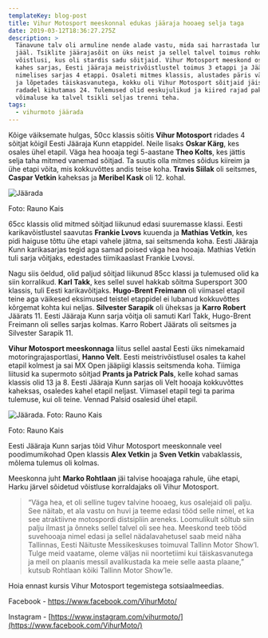 ```yaml
---
templateKey: blog-post
title: Vihur Motosport meeskonnal edukas jääraja hooaeg selja taga
date: 2019-03-12T18:36:27.275Z
description: >
  Tänavune talv oli armuline nende alade vastu, mida sai harrastada lumel ja
  jääl. Tsiklite jäärajasõit on üks neist ja sellel talvel toimus rohkelt
  võistlusi, kus oli stardis sadu sõitjaid. Vihur Motosport meeskond osales
  kahes sarjas, Eesti jääraja meistrivõistlustel toimus 3 etappi ja Jääraja Kunn
  nimelises sarjas 4 etappi. Osaleti mitmes klassis, alustades päris väikestest
  ja lõpetades täiskasvanutega, kokku oli Vihur Motosport sõitjaid jäistel
  radadel kihutamas 24. Tulemused olid eeskujulikud ja kiired rajad pakkusid hea
  võimaluse ka talvel tsikli seljas trenni teha.
tags:
  - vihurmoto jäärada
---
```

Kõige väiksemate hulgas, 50cc klassis sõitis **Vihur Motosport** ridades 4 sõitjat kõigil Eesti Jääraja Kunn etappidel. Neile lisaks **Oskar Kärg**, kes osales ühel etapil. Väga hea hooaja tegi 5-aastane **Theo Kolts**, kes jättis selja taha mitmed vanemad sõitjad. Ta suutis olla mitmes sõidus kiireim ja ühe etapi võita, mis kokkuvõttes andis teise koha. **Travis Siilak** oli seitsmes, **Caspar Vetkin** kaheksas ja **Meribel Kask** oli 12. kohal. 

![Jäärada](/img/vihur_jaarada_4.jpg "Jäärada. Foto: Rauno Kais")

Foto: Rauno Kais

65cc klassis olid mitmed sõitjad liikunud edasi suuremasse klassi. Eesti karikavõistlustel saavutas **Frankie Lvovs** kuuenda ja **Mathias Vetkin**, kes pidi haiguse tõttu ühe etapi vahele jätma, sai seitsmenda koha. Eesti Jääraja Kunn karikasarjas tegid aga samad poised väga hea hooaja. Mathias Vetkin tuli sarja võitjaks, edestades tiimikaaslast Frankie Lvovsi. 

Nagu siis öeldud, olid paljud sõitjad liikunud 85cc klassi ja tulemused olid ka siin korralikud. **Karl Takk**, kes sellel suvel hakkab sõitma Supersport 300 klassis, tuli Eesti karikavõitjaks. **Hugo-Brent Freimann** oli viimasel etapil teine aga väikesed eksimused teistel etappidel ei lubanud kokkuvõttes kõrgemat kohta kui neljas. **Silvester Sarapik** oli üheksas ja **Karro Robert** Jäärats 11. Eesti Jääraja Kunn sarja võitja oli samuti Karl Takk, Hugo-Brent Freimann oli selles sarjas kolmas. Karro Robert Jäärats oli seitsmes ja Silvester Sarapik 11. 

**Vihur Motosport meeskonnaga** liitus sellel aastal Eesti üks nimekamaid motoringrajasportlasi, **Hanno Velt**. Eesti meistrivõistlusel osales ta kahel etapil kolmest ja sai MX Open jääpiigi klassis seitsmenda koha. Tiimiga liitusid ka supermoto sõitjad **Prants ja Patrick Pals**, kelle kohad samas klassis olid 13 ja 8. Eesti Jääraja Kunn sarjas oli Velt hooaja kokkuvõttes kaheksas, osaledes kahel etapil neljast. Viimasel etapil tegi ta parima tulemuse, kui oli teine. Vennad Palsid osalesid ühel etapil. 

![](/img/vihur_jaarada_3.jpg "Jäärada. Foto: Rauno Kais")

Foto: Rauno Kais

Eesti Jääraja Kunn sarjas tõid Vihur Motosport meeskonnale veel poodimumikohad Open klassis **Alex Vetkin** ja **Sven Vetkin** vabaklassis, mõlema tulemus oli kolmas. 

Meeskonna juht **Marko Rohtlaan** jäi talvise hooajaga rahule, ühe etapi, Harku järvel sõidetud võistluse korraldajaks oli Vihur Motosport. 

> “Väga hea, et oli selline tugev talvine hooaeg, kus osalejaid oli palju. See näitab, et ala vastu on huvi ja teeme edasi tööd selle nimel, et ka see atraktiivne motospordi distsipliin areneks. Loomulikult sõltub siin palju ilmast ja õnneks sellel talvel oli see hea. Meeskond teeb tööd suvehooaja nimel edasi ja sellel nädalavahetusel saab meid näha Tallinnas, Eesti Näituste Messikeskuses toimuval Tallinn Motor Show’l. Tulge meid vaatame, oleme väljas nii noortetiimi kui täiskasvanutega ja meil on plaanis messil avalikustada ka meie selle aasta plaane,” kutsub Rohtlaan kõiki Tallinn Motor Show’le. 

Hoia ennast kursis Vihur Motosport tegemistega sotsiaalmeedias.

Facebook - <https://www.facebook.com/VihurMoto/>

Instagram - [https://www.instagram.com/vihurmoto/](https://www.facebook.com/VihurMoto/)
